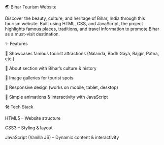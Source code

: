 🌏 Bihar Tourism Website

Discover the beauty, culture, and heritage of Bihar, India through this tourism website.
Built using HTML, CSS, and JavaScript, the project highlights famous places, traditions, and travel information to promote Bihar as a must-visit destination.

✨ Features

🏯 Showcases famous tourist attractions (Nalanda, Bodh Gaya, Rajgir, Patna, etc.)

📖 About section with Bihar’s culture & history

📸 Image galleries for tourist spots

📱 Responsive design (works on mobile, tablet, desktop)

🎨 Simple animations & interactivity with JavaScript

🛠️ Tech Stack

HTML5 – Website structure

CSS3 – Styling & layout

JavaScript (Vanilla JS) – Dynamic content & interactivity
